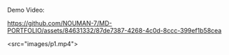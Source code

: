 Demo Video:


https://github.com/NOUMAN-7/MD-PORTFOLIO/assets/84631332/87de7387-4268-4c0d-8ccc-399ef1b58cea

<src="images/p1.mp4">

